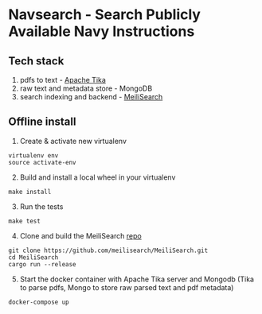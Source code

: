 # Navsearch - Search Publicly Available Navy Instructions
## Tech stack
1. pdfs to text - [Apache Tika](https://tika.apache.org/)
2. raw text and metadata store - MongoDB
3. search indexing and backend - [MeiliSearch](https://docs.meilisearch.com/)

## Offline install
1. Create & activate new virtualenv
```shell
virtualenv env
source activate-env
```
2. Build and install a local wheel in your virtualenv 
```shell
make install
```
3. Run the tests
```shell
make test
```
4. Clone and build the MeiliSearch [repo](https://github.com/meilisearch/MeiliSearch)
```shell
git clone https://github.com/meilisearch/MeiliSearch.git
cd MeiliSearch
cargo run --release
```
5. Start the docker container with Apache Tika server and Mongodb (Tika to parse pdfs, Mongo to store raw parsed text and pdf metadata)
```shell
docker-compose up
```